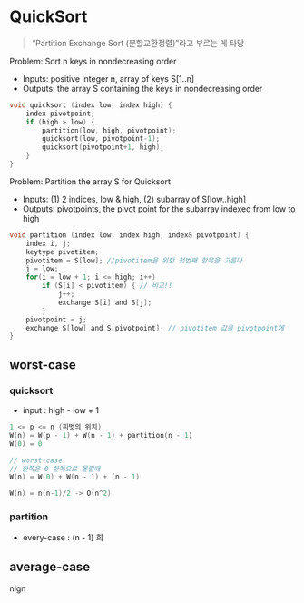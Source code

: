 # QuickSort
>“Partition Exchange Sort (분할교환정렬)”라고 부르는 게 타당  

Problem: Sort n keys in nondecreasing order 
- Inputs: positive integer n, array of keys S[1..n]
- Outputs: the array S containing the keys in nondecreasing order
```c
void quicksort (index low, index high) {
    index pivotpoint;
    if (high > low) {
        partition(low, high, pivotpoint);
        quicksort(low, pivotpoint-1);
        quicksort(pivotpoint+1, high);
    }
}

```

Problem: Partition the array S for Quicksort
- Inputs: (1) 2 indices, low & high, (2) subarray of S[low..high]
- Outputs: pivotpoints, the pivot point for the subarray indexed from low to high

```c
void partition (index low, index high, index& pivotpoint) {
    index i, j;
    keytype pivotitem;
    pivotitem = S[low]; //pivotitem을 위한 첫번째 항목을 고른다
    j = low;
    for(i = low + 1; i <= high; i++)
        if (S[i] < pivotitem) { // 비교!!
            j++;
            exchange S[i] and S[j];
        }
    pivotpoint = j;
    exchange S[low] and S[pivotpoint]; // pivotitem 값을 pivotpoint에
}

```

## worst-case

### quicksort
- input : high - low + 1
```c
1 <= p <= n (피벗의 위치)
W(n) = W(p - 1) + W(n - 1) + partition(n - 1)
W(0) = 0

// worst-case
// 한쪽은 0 한쪽으로 몰릴때
W(n) = W(0) + W(n - 1) + (n - 1)

W(n) = n(n-1)/2 -> O(n^2)
```
### partition
- every-case : (n - 1) 회 

## average-case
nlgn
